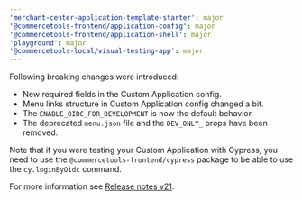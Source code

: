 ```yaml
---
'merchant-center-application-template-starter': major
'@commercetools-frontend/application-config': major
'@commercetools-frontend/application-shell': major
'playground': major
'@commercetools-local/visual-testing-app': major
---
```


Following breaking changes were introduced:

- New required fields in the Custom Application config.
- Menu links structure in Custom Application config changed a bit.
- The `ENABLE_OIDC_FOR_DEVELOPMENT` is now the default behavior.
- The deprecated `menu.json` file and the `DEV_ONLY_` props have been removed.

Note that if you were testing your Custom Application with Cypress, you need to use the `@commercetools-frontend/cypress` package to be able to use the `cy.loginByOidc` command.

For more information see [Release notes v21](https://docs.commercetools.com/custom-applications/releases/2022-01-25-custom-applications-v21).
